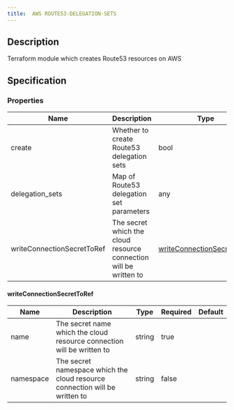 ```yaml
---
title:  AWS ROUTE53-DELEGATION-SETS
---
```


## Description

Terraform module which creates Route53 resources on AWS

## Specification


### Properties

 Name | Description | Type | Required | Default 
 ------------ | ------------- | ------------- | ------------- | ------------- 
 create | Whether to create Route53 delegation sets | bool | false |  
 delegation_sets | Map of Route53 delegation set parameters | any | false |  
 writeConnectionSecretToRef | The secret which the cloud resource connection will be written to | [writeConnectionSecretToRef](#writeConnectionSecretToRef) | false |  


#### writeConnectionSecretToRef

 Name | Description | Type | Required | Default 
 ------------ | ------------- | ------------- | ------------- | ------------- 
 name | The secret name which the cloud resource connection will be written to | string | true |  
 namespace | The secret namespace which the cloud resource connection will be written to | string | false |  
